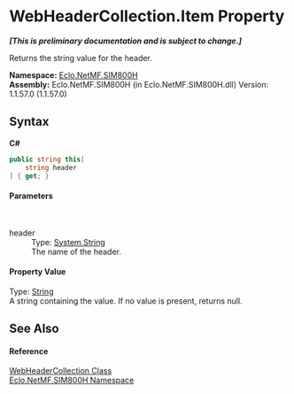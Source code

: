 # WebHeaderCollection.Item Property 
 _**\[This is preliminary documentation and is subject to change.\]**_

Returns the string value for the header.

**Namespace:**&nbsp;<a href="N_Eclo_NetMF_SIM800H">Eclo.NetMF.SIM800H</a><br />**Assembly:**&nbsp;Eclo.NetMF.SIM800H (in Eclo.NetMF.SIM800H.dll) Version: 1.1.57.0 (1.1.57.0)

## Syntax

**C#**<br />
``` C#
public string this[
	string header
] { get; }
```


#### Parameters
&nbsp;<dl><dt>header</dt><dd>Type: <a href="http://msdn2.microsoft.com/en-us/library/s1wwdcbf" target="_blank">System.String</a><br />The name of the header.</dd></dl>

#### Property Value
Type: <a href="http://msdn2.microsoft.com/en-us/library/s1wwdcbf" target="_blank">String</a><br />A string containing the value. If no value is present, returns null.

## See Also


#### Reference
<a href="T_Eclo_NetMF_SIM800H_WebHeaderCollection">WebHeaderCollection Class</a><br /><a href="N_Eclo_NetMF_SIM800H">Eclo.NetMF.SIM800H Namespace</a><br />